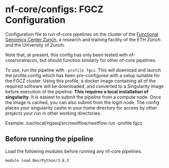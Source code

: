 # nf-core/configs: FGCZ Configuration

Configuration file to run nf-core pipelines on the cluster of the [Functional Genomics Center Zurich](https://fgcz.ch/), a research and training facility of the ETH Zürich and the University of Zurich.

Note that, at present, this config has only been tested with nf-core/viralrecon, but should function similarly for other nf-core pipelines.

To use, run the pipeline with `-profile fgcz`. This will download and launch the profile.config which has been pre-configured with a setup suitable for the FGCZ cluster. Using this profile, a docker image containing all of the required software will be downloaded, and converted to a Singularity image before execution of the pipeline. **This requires a local installation of singularity**. It is easiest to submit the pipeline from a compute node. Once the image is cached, you can also submit from the login node.
The config places your singularity cashe in your home directory for access by other projects your run in other working directories.

Example: /usr/local/ngseq/src/nextflow/nextflow run -profile fgcz

## Before running the pipeline

Load the following modules before running any nf-core pipelines.

```bash
module load Dev/Python/3.8.3
```
